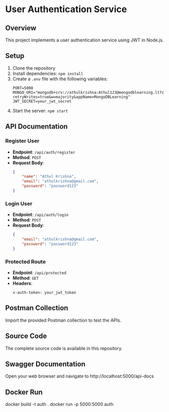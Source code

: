 # User Authentication Service

## Overview

This project implements a user authentication service using JWT in Node.js.

## Setup

1. Clone the repository
2. Install dependencies: `npm install`
3. Create a `.env` file with the following variables:
    ```
    PORT=5000
    MONGO_URI="mongodb+srv://athulkrishna:Athul123@mongodblearning.lt7c4gr.mongodb.net/?retryWrites=true&w=majority&appName=MongoDBLearning"
    JWT_SECRET=your_jwt_secret
    ```
4. Start the server: `npm start`

## API Documentation

### Register User

- **Endpoint**: `/api/auth/register`
- **Method**: `POST`
- **Request Body**:
    ```json
    {
        "name": "Athul Krishna",
        "email": "athulkrishna@gmail.com",
        "password": "password123"
    }
    ```

### Login User

- **Endpoint**: `/api/auth/login`
- **Method**: `POST`
- **Request Body**:
    ```json
    {
        "email": "athulkrishna@gmail.com",
        "password": "password123"
    }
    ```

### Protected Route

- **Endpoint**: `/api/protected`
- **Method**: `GET`
- **Headers**:
    ```
    x-auth-token: your_jwt_token
    ```

## Postman Collection

Import the provided Postman collection to test the APIs.

## Source Code

The complete source code is available in this repository.

## Swagger Documentation

Open your web browser and navigate to http://localhost:5000/api-docs

## Docker Run

docker build -t auth .
docker run -p 5000:5000 auth